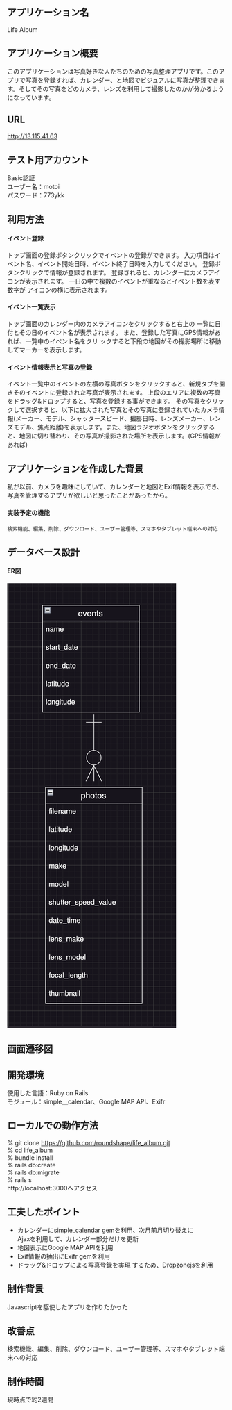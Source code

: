 ## アプリケーション名
  Life Album

## アプリケーション概要
  このアプリケーションは写真好きな人たちのための写真整理アプリです。このアプリで写真を登録すれば、カレンダー、と地図でビジュアルに写真が整理できます。そしてその写真をどのカメラ、レンズを利用して撮影したのかが分かるようになっています。

## URL
  http://13.115.41.63

## テスト用アカウント
  Basic認証  
  ユーザー名：motoi  
  パスワード：773ykk

## 利用方法
  #### イベント登録
  トップ画面の登録ボタンクリックでイベントの登録ができます。
  入力項目はイベント名、イベント開始日時、イベント終了日時を入力してください。
  登録ボタンクリックで情報が登録されます。
  登録されると、カレンダーにカメラアイコンが表示されます。
  一日の中で複数のイベントが重なるとイベント数を表す数字が
  アイコンの横に表示されます。

  #### イベント一覧表示
  トップ画面のカレンダー内のカメラアイコンをクリックすると右上の
  一覧に日付とその日のイベント名が表示されます。
  また、登録した写真にGPS情報があれば、一覧中のイベント名をクリ
  ックすると下段の地図がその撮影場所に移動してマーカーを表示します。

  #### イベント情報表示と写真の登録
  イベント一覧中のイベントの左横の写真ボタンをクリックすると、新規タブを開きそのイベントに登録された写真が表示されます。
  上段のエリアに複数の写真をドラッグ&ドロップすると、写真を登録する事ができます。
  その写真をクリックして選択すると、以下に拡大された写真とその写真に登録されていたカメラ情報(メーカー、モデル、シャッタースピード、撮影日時、レンズメーカー、レンズモデル、焦点距離)を表示します。また、地図ラジオボタンをクリックすると、地図に切り替わり、その写真が撮影された場所を表示します。(GPS情報があれば)

## アプリケーションを作成した背景
  私が以前、カメラを趣味にしていて、カレンダーと地図とExif情報を表示でき、写真を管理するアプリが欲しいと思ったことがあったから。 

  #### 実装予定の機能
    検索機能、編集、削除、ダウンロード、ユーザー管理等、スマホやタブレット端末への対応

## データベース設計
#### ER図  
![alt text](life_album_er.png)
## 画面遷移図  
## 開発環境  
  使用した言語：Ruby on Rails  
  モジュール：simple＿calendar、Google MAP API、Exifr  
## ローカルでの動作方法  
  % git clone https://github.com/roundshape/life_album.git  
  % cd life_album  
  % bundle install  
  % rails db:create  
  % rails db:migrate  
  % rails s  
  http://localhost:3000へアクセス

## 工夫したポイント  
  - カレンダーにsimple_calendar gemを利用、次月前月切り替えに  
    Ajaxを利用して、カレンダー部分だけを更新
  - 地図表示にGoogle MAP APIを利用
  - Exif情報の抽出にExifr gemを利用
  - ドラッグ&ドロップによる写真登録を実現 するため、Dropzonejsを利用

## 制作背景
  Javascriptを駆使したアプリを作りたかった
   
## 改善点  
  検索機能、編集、削除、ダウンロード、ユーザー管理等、スマホやタブレット端末への対応 

## 制作時間  
  現時点で約2週間